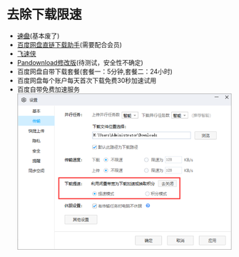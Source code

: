 # 去除下载限速
- ~~[速盘](http://www.speedpan.com/)~~(基本废了)
- [百度网盘直链下载助手](https://github.com/syhyz1990/baiduyun)(需要配合会员)
- [飞速侠](https://www.feisuxia.com/#/)
- [Pandownload修改版](https://pandownload.net/)(待测试，安全性不确定)
- 百度网盘自带下载套餐(套餐一：5分钟,套餐二：24小时)
- 百度网盘每个账户每天首次下载免费30秒加速试用
- 百度自带免费加速服务\
![image](./images/baidupan.png)
